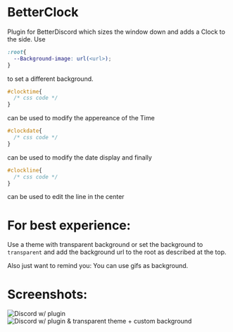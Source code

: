 # BetterClock

Plugin for BetterDiscord which sizes the window down and adds a Clock to the side.
Use 
```css
:root{
  --Background-image: url(<url>);
}
``` 
to set a different background.

```css
#clocktime{
  /* css code */
}
```
can be used to modify the appereance of the Time
```css
#clockdate{
  /* css code */
}
```
can be used to modify the date display
and finally
```css
#clockline{
  /* css code */
}
```
can be used to edit the line in the center

# For best experience:

Use a theme with transparent background or set the background to `transparent` and add the background url to the root as described at the top.

Also just want to remind you: You can use gifs as background.

# Screenshots:

![Discord w/ plugin](http://i.imgur.com/3C96A7F.png)
![Discord w/ plugin & transparent theme + custom background](http://i.imgur.com/xSJHBk3.png)
